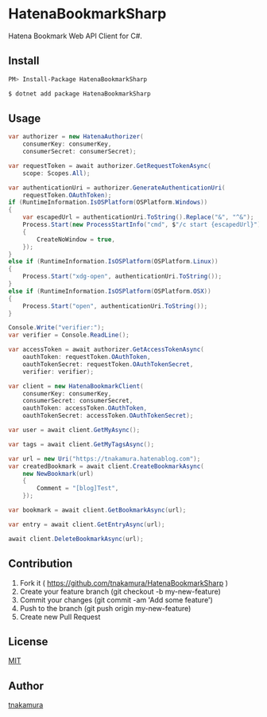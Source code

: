 # HatenaBookmarkSharp

Hatena Bookmark Web API Client for C#.

## Install

```sh
PM> Install-Package HatenaBookmarkSharp
```

```sh
$ dotnet add package HatenaBookmarkSharp
```

## Usage

```cs
var authorizer = new HatenaAuthorizer(
    consumerKey: consumerKey,
    consumerSecret: consumerSecret);

var requestToken = await authorizer.GetRequestTokenAsync(
    scope: Scopes.All);

var authenticationUri = authorizer.GenerateAuthenticationUri(
    requestToken.OAuthToken);
if (RuntimeInformation.IsOSPlatform(OSPlatform.Windows))
{
    var escapedUrl = authenticationUri.ToString().Replace("&", "^&");
    Process.Start(new ProcessStartInfo("cmd", $"/c start {escapedUrl}")
    {
        CreateNoWindow = true,
    });
}
else if (RuntimeInformation.IsOSPlatform(OSPlatform.Linux))
{
    Process.Start("xdg-open", authenticationUri.ToString());
}
else if (RuntimeInformation.IsOSPlatform(OSPlatform.OSX))
{
    Process.Start("open", authenticationUri.ToString());
}

Console.Write("verifier:");
var verifier = Console.ReadLine();

var accessToken = await authorizer.GetAccessTokenAsync(
    oauthToken: requestToken.OAuthToken,
    oauthTokenSecret: requestToken.OAuthTokenSecret,
    verifier: verifier);

var client = new HatenaBookmarkClient(
    consumerKey: consumerKey,
    consumerSecret: consumerSecret,
    oauthToken: accessToken.OAuthToken,
    oauthTokenSecret: accessToken.OAuthTokenSecret);

var user = await client.GetMyAsync();

var tags = await client.GetMyTagsAsync();

var url = new Uri("https://tnakamura.hatenablog.com");
var createdBookmark = await client.CreateBookmarkAsync(
    new NewBookmark(url)
    {
        Comment = "[blog]Test",
    });

var bookmark = await client.GetBookmarkAsync(url);

var entry = await client.GetEntryAsync(url);

await client.DeleteBookmarkAsync(url);
```

## Contribution

1. Fork it ( https://github.com/tnakamura/HatenaBookmarkSharp )
2. Create your feature branch (git checkout -b my-new-feature)
3. Commit your changes (git commit -am 'Add some feature')
4. Push to the branch (git push origin my-new-feature)
5. Create new Pull Request

## License

[MIT](https://github.com/tnakamura/HatenaBookmarkSharp/blob/main/LICENCE)

## Author

[tnakamura](https://github.com/tnakamura)

